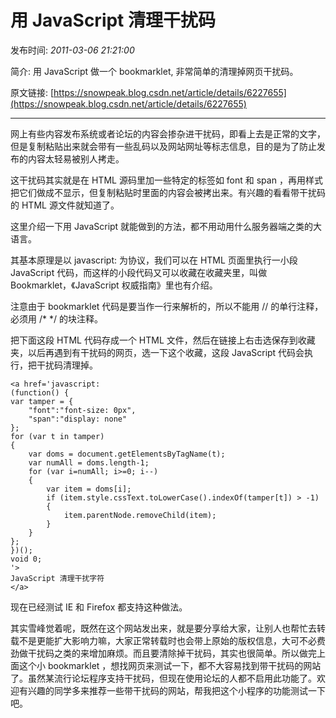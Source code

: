 # 用 JavaScript 清理干扰码

发布时间: *2011-03-06 21:21:00*

简介: 用 JavaScript 做一个 bookmarklet, 非常简单的清理掉网页干扰码。

原文链接: [https://snowpeak.blog.csdn.net/article/details/6227655](https://snowpeak.blog.csdn.net/article/details/6227655)

---------

网上有些内容发布系统或者论坛的内容会掺杂进干扰码，即看上去是正常的文字，但是复制粘贴出来就会带有一些乱码以及网站网址等标志信息，目的是为了防止发布的内容太轻易被别人拷走。

  
这干扰码其实就是在 HTML 源码里加一些特定的标签如 font 和 span ，再用样式把它们做成不显示，但复制粘贴时里面的内容会被拷出来。有兴趣的看看带干扰码的 HTML 源文件就知道了。

  
这里介绍一下用 JavaScript 就能做到的方法，都不用动用什么服务器端之类的大语言。

  
其基本原理是以 javascript: 为协议，我们可以在 HTML 页面里执行一小段 JavaScript 代码，而这样的小段代码又可以收藏在收藏夹里，叫做 Bookmarklet，《JavaScript 权威指南》里也有介绍。 

注意由于 bookmarklet 代码是要当作一行来解析的，所以不能用 // 的单行注释，必须用 /* */ 的块注释。

  
把下面这段 HTML 代码存成一个 HTML 文件，然后在链接上右击选保存到收藏夹，以后再遇到有干扰码的网页，选一下这个收藏，这段 JavaScript 代码会执行，把干扰码清理掉。


```
<a href='javascript:
(function() {
var tamper = {
	"font":"font-size: 0px",
	"span":"display: none"
};
for (var t in tamper)
{
	var doms = document.getElementsByTagName(t);
	var numAll = doms.length-1;
	for (var i=numAll; i>=0; i--)
	{
		var item = doms[i];
		if (item.style.cssText.toLowerCase().indexOf(tamper[t]) > -1)
		{
			item.parentNode.removeChild(item);
		}
	}
};
})();
void 0;
'>
JavaScript 清理干扰字符
</a>
```

  

现在已经测试 IE 和 Firefox 都支持这种做法。

其实雪峰觉着呢，既然在这个网站发出来，就是要分享给大家，让别人也帮忙去转载不是更能扩大影响力嘛，大家正常转载时也会带上原始的版权信息，大可不必费劲做干扰码之类的来增加麻烦。而且要清除掉干扰码，其实也很简单。所以做完上面这个小 bookmarklet ，想找网页来测试一下，都不大容易找到带干扰码的网站了。虽然某流行论坛程序支持干扰码，但现在使用论坛的人都不启用此功能了。欢迎有兴趣的同学多来推荐一些带干扰码的网站，帮我把这个小程序的功能测试一下吧。